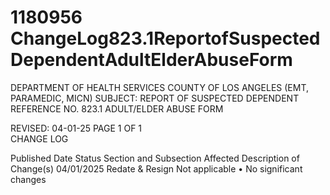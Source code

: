 # 1180956 ChangeLog823.1ReportofSuspectedDependentAdultElderAbuseForm

DEPARTMENT OF HEALTH SERVICES 
COUNTY OF LOS ANGELES 
 (EMT, PARAMEDIC, MICN) 
SUBJECT: REPORT OF SUSPECTED DEPENDENT REFERENCE NO. 823.1 
  ADULT/ELDER ABUSE FORM 
 
 
 
 
REVISED: 04-01-25 PAGE 1 OF 1  
CHANGE LOG 
 
Published 
Date 
Status Section and 
Subsection Affected 
Description of Change(s) 
04/01/2025 Redate & 
Resign 
Not applicable 
• No significant changes
